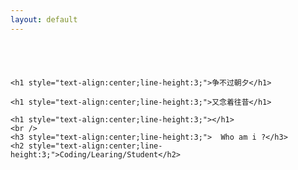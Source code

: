 ```yaml
---
layout: default
---
```

<div class="row">
  <div class="col-md-12 content">	
    <div class="about" style="padding-top:3%;">
    </div>
	<h1 style="text-align:center;line-height:3;"></h1>

	<h1 style="text-align:center;line-height:3;">争不过朝夕</h1>

	<h1 style="text-align:center;line-height:3;">又念着往昔</h1>

	<h1 style="text-align:center;line-height:3;"></h1>
	<br />
	<h3 style="text-align:center;line-height:3;">  Who am i ?</h3>
	<h2 style="text-align:center;line-height:3;">Coding/Learing/Student</h2>
  </div>	
</div>


